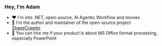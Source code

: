 ### Hey, I'm Adam

- ❤️ I'm into .NET, open-source, AI Agentic Workflow and movies
- 🍂 I'm the author and maintainer of the open-source project [ShapeCrawler](https://github.com/ShapeCrawler/ShapeCrawler)
- 🙋 You can hire me if your product is about MS Office format processing, especially PowerPoint
